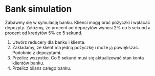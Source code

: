 # Bank simulation

Zabawmy się w symulację banku. Klienci mogą brać pożyczki i wpłacać depozyty. Załóżmy, że procent od depozytów wynosi 2% co 5 sekund a procent od kredytów 5% co 5 sekund.


1. Utwórz reducery dla banku i klienta. 
2. Zakładamy, że klient ma jedną pożyczkę i może ją powiększać. Podobnie z depozytami. 
3. Przelicz wszystko. Co 5 sekund musi się aktualizować stan konta klientów banku.
4. Przelicz bilans całego banku.
